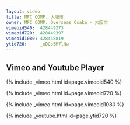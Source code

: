 ```yaml
---
layout: video
title: MFC COMP. 大阪市
owner: MFC COMP. Overseas Osaka - 大阪市
vimeoid540:  428449273
vimeoid720:  428449397
vimeoid1080: 428448819
ytid720:     _xDQs5M7lHw
---
```


## Vimeo and Youtube Player

{% include _vimeo.html   id=page.vimeoid540  %}

{% include _vimeo.html   id=page.vimeoid720  %}

{% include _vimeo.html   id=page.vimeoid1080 %}

{% include _youtube.html id=page.ytid720     %}

